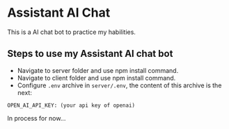 # Assistant AI Chat
This is a AI chat bot to practice my habilities.

## Steps to use my Assistant AI chat bot
- Navigate to server folder and use npm install command.
- Navigate to client folder and use npm install command.
- Configure `.env` archive in `server/.env`, the content of this archive is the next:

`
OPEN_AI_API_KEY: (your api key of openai)
`

In process for now...